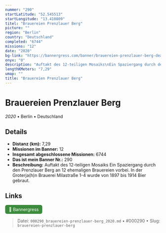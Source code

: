 ```yaml
---
nummer: "290"
startLatitude: "52.545513"
startLongitude: "13.410809"
titel: "Brauereien Prenzlauer Berg"
picture: ""
region: "Berlin"
country: "Deutschland"
completed: "6744"
missions: "12"
date: "2020"
bg-link: "https://bannergress.com/banner/brauereien-prenzlauer-berg-deac"
onyx: "0"
description: "Auftakt des 12-teiligen Mosaiks\nEin Spaziergang durch den Prenzlauer Berg an 12 ehemaligen Brauereien vorbei. In der Groterja(h)n Brauerei Milastraße 1-4 wurde von 1897 bis 1914 Bier gebraut."
lengthKMeters: "7,29"
umap: ""
title: "Brauereien Prenzlauer Berg"
---
```

# Brauereien Prenzlauer Berg

*2020* • Berlin • Deutschland



## Details
- **Distanz (km):** 7,29
- **Missionen im Banner:** 12
- **Insgesamt abgeschlossene Missionen:** 6744
- **Das ist mein Banner Nr.:** 290
- **Beschreibung:** Auftakt des 12-teiligen Mosaiks
Ein Spaziergang durch den Prenzlauer Berg an 12 ehemaligen Brauereien vorbei. In der Groterja(h)n Brauerei Milastraße 1-4 wurde von 1897 bis 1914 Bier gebraut.


## Links
<div style="margin-top: 0.5em;">
<a href="https://bannergress.com/banner/brauereien-prenzlauer-berg-deac" target="_blank" style="display:inline-block;margin-right:8px;padding:6px 12px;background-color:#3c8b3c;color:white;text-decoration:none;border-radius:6px;">🔗 Bannergress</a>

</div>


> Datei: `000290_brauereien-prenzlauer-berg_2020.md` • #000290 • Slug: `brauereien-prenzlauer-berg`
